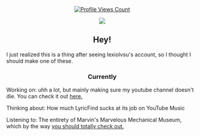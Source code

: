 <a href="github.com/prokube">
<p align="center">
  <img src="https://komarev.com/ghpvc/?username=prokube" alt="Profile Views Count">
</p>
</a>

<p align="center">
  <img src="https://github-readme-stats.vercel.app/api/?username=prokube&title_color=4F8CC9&text_color=9f9f9f&show_icons=true&bg_color=00000000&hide_border=true&icon_color=4F8CC9&hide_title=true&count_private=true" />
</p>

<h2 align="center">Hey!</h2>

I just realized this is a thing after seeing lexiolvsu's account, so I thought I should make one of these.

<h3 align="center">Currently</h3>

Working on: uhh a lot, but mainly making sure my youtube channel doesn't die. You can check it out [here.](https://youtube.com/c/Prokube)

Thinking about: How much LyricFind sucks at its job on YouTube Music

Listening to: The entirety of Marvin's Marvelous Mechanical Museum, which by the way [you should totally check out.](https://www.youtube.com/watch?v=VGQZItOMz6k&list=OLAK5uy_kRzCBGt5rCY33Q5OIX4huJfRC5s-i1n_g)
<!-- V2hhdCdzIHRoaXM/IFRoZXkgb3BlbmVkIGEgU3BlY2lhbCBSZXBvc2l0b3J5PyBIZWhlaGUuLi4gVGltZSBmb3IgdGhlIGdlbmVyaWMgaGlkZGVuIG1lc3NhZ2VzIHRoYXQgY3JlYXRlIGEgc3RvcnlsaW5lIHRoYXQncyBjb21wbGV0ZWx5IGlycmVsZXZhbnQgdG8gYW55dGhpbmcgYW5kIHNvbWVob3cgc3RhcnQgYW4gQVJHLi4gU3BlYWtpbmcgb2Ygd2hpY2gsIEkgc2hvdWxkIHByb2JhYmx5IGxvb2sgaW50byBob3cgdG8gbWFrZSBvbmUgb2YgdGhvc2UuLi4=-->





